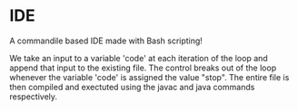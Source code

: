 # IDE
A commandile based IDE made with Bash scripting!

We take an input to a variable 'code' at each iteration of the loop and append that input to the existing file. The control breaks out of the loop whenever the variable 'code' is assigned the value "stop". The entire file is then compiled and exectuted using the javac and java commands respectively.
